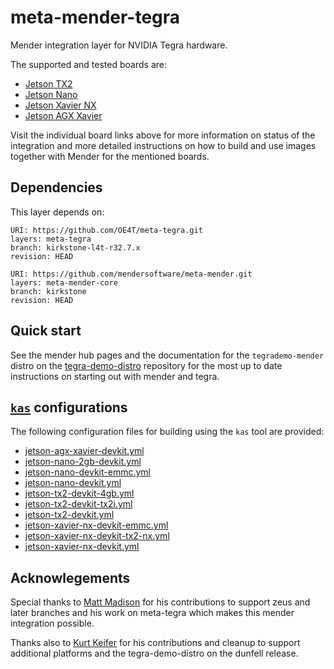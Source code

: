 # meta-mender-tegra

Mender integration layer for NVIDIA Tegra hardware.

The supported and tested boards are:

- [Jetson TX2](https://hub.mender.io/t/nvidia-tegra-jetson-tx2/123)
- [Jetson Nano](https://hub.mender.io/t/nvidia-tegra-jetson-nano/1360)
- [Jetson Xavier NX](https://hub.mender.io/t/nvidia-tegra-jetson-xavier-nx/2615)
- [Jetson AGX Xavier](https://hub.mender.io/t/nvidia-tegra-agx-xavier/2616)

Visit the individual board links above for more information on status of the
integration and more detailed instructions on how to build and use images
together with Mender for the mentioned boards.


## Dependencies

This layer depends on:

```
URI: https://github.com/OE4T/meta-tegra.git
layers: meta-tegra
branch: kirkstone-l4t-r32.7.x
revision: HEAD
```

```
URI: https://github.com/mendersoftware/meta-mender.git
layers: meta-mender-core
branch: kirkstone
revision: HEAD
```

## Quick start

See the mender hub pages and the documentation for the `tegrademo-mender`
distro on the [tegra-demo-distro](https://github.com/OE4T/tegra-demo-distro) repository
for the most up to date instructions on starting out with mender and tegra.

## [`kas`](https://github.com/siemens/kas) configurations

The following configuration files for building using the `kas` tool are provided:

- [jetson-agx-xavier-devkit.yml](../../kas/jetson-agx-xavier-devkit.yml)
- [jetson-nano-2gb-devkit.yml](../../kas/jetson-nano-2gb-devkit.yml)
- [jetson-nano-devkit-emmc.yml](../../kas/jetson-nano-devkit-emmc.yml)
- [jetson-nano-devkit.yml](../../kas/jetson-nano-devkit.yml)
- [jetson-tx2-devkit-4gb.yml](../../kas/jetson-tx2-devkit-4gb.yml)
- [jetson-tx2-devkit-tx2i.yml](../../kas/jetson-tx2-devkit-tx2i.yml)
- [jetson-tx2-devkit.yml](../../kas/jetson-tx2-devkit.yml)
- [jetson-xavier-nx-devkit-emmc.yml](../../kas/jetson-xavier-nx-devkit-emmc.yml)
- [jetson-xavier-nx-devkit-tx2-nx.yml](../../kas/jetson-xavier-nx-devkit-tx2-nx.yml)
- [jetson-xavier-nx-devkit.yml](../../kas/jetson-xavier-nx-devkit.yml)

## Acknowlegements

Special thanks to [Matt Madison](https://github.com/madisongh) for his contributions to
support zeus and later branches and his work on meta-tegra which makes this mender
integration possible.

Thanks also to [Kurt Keifer](https://github.com/kekiefer/) for his contributions and
cleanup to support additional platforms and the tegra-demo-distro on the dunfell release.
